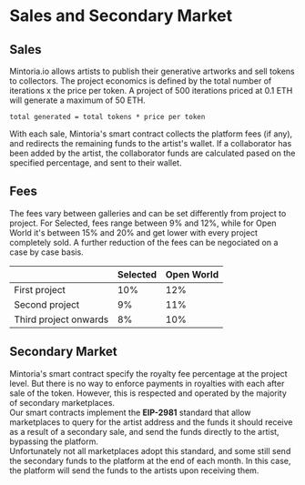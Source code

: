 # Sales and Secondary Market

## Sales

Mintoria.io allows artists to publish their generative artworks and sell tokens to collectors.
The project economics is defined by the total number of iterations x the price per token.
A project of 500 iterations priced at 0.1 ETH will generate a maximum of 50 ETH.

```
total generated = total tokens * price per token
```

With each sale, Mintoria's smart contract collects the platform fees (if any), and redirects the remaining funds to the artist's wallet.
If a collaborator has been added by the artist, the collaborator funds are calculated pased on the specified percentage, and sent to their wallet.

## Fees

The fees vary between galleries and can be set differently from project to project.
For Selected, fees range between 9% and 12%, while for Open World it's between 15% and 20% and get lower with every project completely sold.
A further reduction of the fees can be negociated on a case by case basis.

|                       | Selected | Open World |
| --------------------- | -------- | ---------- |
| First project         | 10%      | 12%        |
| Second project        | 9%       | 11%        |
| Third project onwards | 8%       | 10%        |

## Secondary Market

Mintoria's smart contract specify the royalty fee percentage at the project level. But there is no way to enforce payments in royalties with each after sale of the token. However, this is respected and operated by the majority of secondary marketplaces. <br />
Our smart contracts implement the <b>EIP-2981</b> standard that allow marketplaces to query for the artist address and the funds it should receive as a result of a secondary sale, and send the funds directly to the artist, bypassing the platform. <br />
Unfortunately not all marketplaces adopt this standard, and some still send the secondary funds to the platform at the end of each month.
In this case, the platform will send the funds to the artists upon receiving them.
